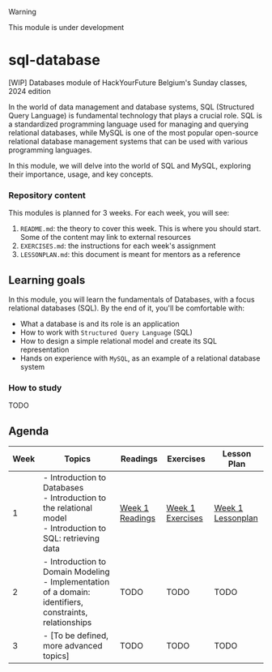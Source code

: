 > [!WARNING]
> This module is under development

# sql-database

[WIP] Databases module of HackYourFuture Belgium's Sunday classes, 2024 edition

In the world of data management and database systems, SQL (Structured Query Language) is fundamental technology that plays a crucial role. SQL is a standardized programming language used for managing and querying relational databases, while MySQL is one of the most popular open-source relational database management systems that can be used with various programming languages. 

In this module, we will delve into the world of SQL and MySQL, exploring their importance, usage, and key concepts.

### Repository content

This modules is planned for 3 weeks. For each week, you will see:

1. `README.md`: the theory to cover this week. This is where you should start. Some of the content may link to external resources
1. `EXERCISES.md`: the instructions for each week's assignment
1. `LESSONPLAN.md`: this document is meant for mentors as a reference

## Learning goals

In this module, you will learn the fundamentals of Databases, with a focus relational databases (SQL). By the end of it, you'll be comfortable with:

- What a database is and its role is an application
- How to work with `Structured Query Language` (SQL)
- How to design a simple relational model and create its SQL representation
- Hands on experience with `MySQL`, as an example of a relational database system

### How to study

TODO

## Agenda

| Week | Topics                                                                                                    | Readings | Exercises | Lesson Plan |
|------|-----------------------------------------------------------------------------------------------------------|----------|-----------|-------------|
| 1    | - Introduction to Databases <br> - Introduction to the relational model <br> - Introduction to SQL: retrieving data | [Week 1 Readings](./week1/README.md)     | [Week 1 Exercises](./week1/EXERCISES.md)      | [Week 1 Lessonplan](./week1/LESSONPLAN.md)        |
| 2    | - Introduction to Domain Modeling <br> - Implementation of a domain: identifiers, constraints, relationships   | TODO     | TODO      | TODO        |
| 3    | - [To be defined, more advanced topics]                                                                   | TODO     | TODO      | TODO        |